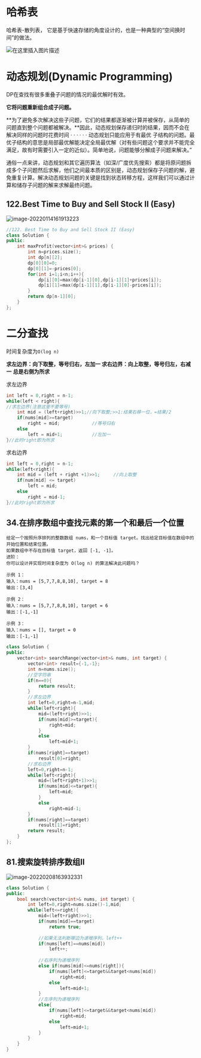 # 哈希表

哈希表-散列表， 它是基于快速存储的角度设计的，也是一种典型的“空间换时间”的做法。

![在这里插入图片描述](https://i.loli.net/2021/11/23/wziyX7lUJB8Nxo4.png)

 

# 动态规划(Dynamic Programming)

DP在查找有很多重叠子问题的情况的最优解时有效。

**它将问题重新组合成子问题。**

**为了避免多次解决这些子问题，它们的结果都逐渐被计算并被保存，从简单的问题直到整个问题都被解决。**因此，动态规划保存递归时的结果，因而不会在解决同样的问题时花费时间 · · · · · · 动态规划只能应用于有最优 子结构的问题。最优子结构的意思是局部最优解能决定全局最优解（对有些问题这个要求并不能完全满足，故有时需要引入一定的近似）。简单地说，问题能够分解成子问题来解决。”

通俗一点来讲，动态规划和其它遍历算法（如深/广度优先搜索）都是将原问题拆成多个子问题然后求解，他们之间最本质的区别是，动态规划保存子问题的解，避免重复计算。解决动态规划问题的关键是找到状态转移方程，这样我们可以通过计算和储存子问题的解来求解最终问题。

## 122.Best Time to Buy and Sell Stock II (Easy)

![image-20220114161913223](C:\Users\13603\AppData\Roaming\Typora\typora-user-images\image-20220114161913223.png)

```c++
//122. Best Time to Buy and Sell Stock II (Easy)
class Solution {
public:
    int maxProfit(vector<int>& prices) {
        int n=prices.size();
        int dp[n][2];
        dp[0][0]=0;
        dp[0][1]=-prices[0];
        for(int i=1;i<n;i++){
            dp[i][0]=max(dp[i-1][0],dp[i-1][1]+prices[i]);
            dp[i][1]=max(dp[i-1][1],dp[i-1][0]-prices[i]);
        }
        return dp[n-1][0];
    }
};
```

# 二分查找

时间复杂度为`O(log n)`

**求左边界：向下取整，等号归右，左加一
求右边界：向上取整，等号归左，右减一**
**总是右侧为所求**

求左边界

```c++
int left = 0,right = n-1;
while(left < right){
//求左边界(注意这里不要等号)
	int mid = (left+right)>>1;//向下取整;>>1:结果右移一位，=结果/2
    if(nums[mid]>=target)
        right = mid;			//等号归右
    else
        left = mid+1;			//左加一   
}//此时right即为所求
```

求右边界

```c++
int left = 0,right = n-1;
while(left<right){
	int mid = (left + right +1)>>1;		//向上取整
    if(num[mid] <= target) 
        left = mid;		
    else
        right = mid-1;
}//此时right即为所求
```

## 34.在排序数组中查找元素的第一个和最后一个位置

```
给定一个按照升序排列的整数数组 nums，和一个目标值 target。找出给定目标值在数组中的开始位置和结束位置。
如果数组中不存在目标值 target，返回 [-1, -1]。
进阶：
你可以设计并实现时间复杂度为 O(log n) 的算法解决此问题吗？

示例 1：
输入：nums = [5,7,7,8,8,10], target = 8
输出：[3,4]

示例 2：
输入：nums = [5,7,7,8,8,10], target = 6
输出：[-1,-1]

示例 3：
输入：nums = [], target = 0
输出：[-1,-1]
```

```c++
class Solution {
public:
    vector<int> searchRange(vector<int>& nums, int target) {
        vector<int> result={-1,-1};
        int n=nums.size();
        //空字符串
        if(n==0){
            return result;
        }
        //求左边界
        int left=0,right=n-1,mid;
        while(left<right){
            mid=(left+right)>>1;
            if(nums[mid]>=target){
                right=mid;
            }
            else 
                left=mid+1;
        }
        if(nums[right]==target)
            result[0]=right;
        //求右边界
        left=0,right=n-1;    
        while(left<right){
            mid=(left+right+1)>>1;
            if(nums[mid]<=target){
                left=mid;
            }
            else 
                right=mid-1;           
        }
        if(nums[right]==target)
            result[1]=right;
        return result;
    }
};
```

## 81.搜索旋转排序数组Ⅱ

![image-20220208163932331](F:\github\DLnotes\code_note\数据结构\数据结构.assets\image-20220208163932331-16443095786821.png)

```c++
class Solution {
public:
    bool search(vector<int>& nums, int target) {
    	int left=0,right=nums.size()-1,mid;
        while(left<=right){
            mid=(left+right)>>1;
            if(nums[mid]==target)
                return true;
            
            //如果无法判断哪边为递增序列，left++
            if(nums[left]==nums[mid])
                left++;
            
            //右序列为递增序列
            else if(nums[mid]<=nums[right]){
                if(nums[left]<=target&&target<nums[mid])
                    right=mid;
                else 
                    left=mid+1;
            }
            //左序列为递增序列
            else{
                if(nums[left]<=target&&target<nums[mid])
                    right=mid;
                else 
                    left=mid+1;
            }   
        }
    }
}
```

